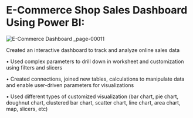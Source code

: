 # E-Commerce Shop Sales Dashboard Using Power BI:

![E-Commerce Dashboard _page-00011](https://github.com/AmanMishra04/E-Commerce-Dashboard-Using-Power-BI/assets/72151791/704cdee5-289e-47a4-984f-b737a04bc3e8)

Created an interactive dashboard to track and analyze online sales data

• Used complex parameters to drill down in worksheet and customization using filters and slicers

• Created connections, joined new tables, calculations to manipulate data and enable user-driven parameters for visualizations

• Used different types of customized visualization (bar chart, pie chart, doughnut chart, clustered bar chart, scatter chart, line chart, area chart, map, slicers, etc)
